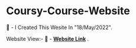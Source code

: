 # Coursy-Course-Website

📏 - I Created This Wesite In "18/May/2022".

Website View:-
🔗 - **[Website Link](https://majeed-alberawi.github.io/Coursy-Course-Website/)** .
